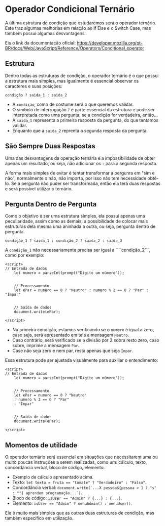 # Operador Condicional Ternário

A última estrutura de condição que estudaremos será o operador ternário. Este traz algumas melhorias em relação ao If Else e o Switch Case, mas também possui algumas desvantagens.

Eis o link da documentação oficial: https://developer.mozilla.org/pt-BR/docs/Web/JavaScript/Reference/Operators/Conditional_operator


## Estrutura

Dentro todas as estruturas de condição, o operador ternário é o que possui a estrutura mais simples, mas igualmente é essencial observar os caracteres e suas posições: 

``` condição ? saida_1 : saida_2 ```

- A ```condição```, como de costume será o que queremos validar.
- O símbolo de interrogação ```?``` é parte essencial da estrutura e pode ser interpretada como uma pergunta, se a condição for verdadeira, então...
- A ```saida_1``` representa a primeira resposta da pergunta, do que tentamos validar.
- Enquanto que a ```saida_2``` reprenta a segunda resposta da pergunta.

## São Sempre Duas Respostas

Uma das desvantagens da operação ternária é a impossibilidade de obter apenas um resultado, ou seja, não adicionar os ```:``` para a segunda resposta.

A forma mais simples de evitar é tentar transformar a pergunra em "sim e não", normalmente o não, não importa, por isso não tem necessidade obtê-lo. Se a pergunta não puder ser transformada, então ela terá duas respostas e será possível utilizar o ternário.


## Pergunta Dentro de Pergunta

Como o objetivo é ser uma estrutura simples, ela possui apenas uma peculiaridade, assim como as demais; a possibilidade de colocar mais estruturas dela mesma uma aninhada a outra, ou seja, pergunta dentro de pergunta.

``` condição_1 ? saida_1 : condição_2 ? saida_2 : saida_3 ```

A ```condição_1``` não necessariamente precisa ser igual a ````condição_2```, como por exemplo:

```
<script>
// Entrada de dados
    let numero = parseInt(prompt("Digite um número"));


    // Processamento
    let ePar = numero == 0 ? "Neutro" : numero % 2 == 0 ? "Par" : "Ímpar"
    

    // Saída de dados
    document.write(ePar);

</script>
```
- Na primeira condição, estamos verificando se o ```numero``` é igual a zero, caso seja, será apresentado em tela a mensagem ```Neutro```.
- Caso contrário, será verificado se a divisão por 2 sobra resto zero, caso sobre, imprime a mensagem ```Par```.
- Case não seja zero e nem par, resta apenas que seja ```Ímpar```.

Essa estrutura pode ser ajustada visualmente para auxiliar o entendimento:

```
<script>
// Entrada de dados
    let numero = parseInt(prompt("Digite um número"));


    // Processamento
    let ePar = numero == 0 ? "Neutro" 
    : numero % 2 == 0 ? "Par" 
    : "Ímpar"
    

    // Saída de dados
    document.write(ePar);

</script>
```

## Momentos de utilidade

O operador ternário será essencial em situações que necessitarem uma ou muito poucas instruções a serem realizadas, como um: cálculo, texto, concordância verbal, bloco de código, elemento.

- Exemplo de cálculo apresentado acima.
- Texto: ```let texto = fruta == "tomate" ? "Verdadeiro" : "Falso"```.
- Concordância verbal: ``` document.write(`...X pessoa${pessoa > 1 ? "s" : ""} aprendem programação...`) ```.
- Bloco de código: ``` isUser == "Admin" ? {...} : {...} ```.
- Elemento: ``` isUser == "Admin" ? menuAdmin() : menuUser() ```.

Ele é muito mais simples que as outras duas estruturas de condição, mas também específico em utilização.
